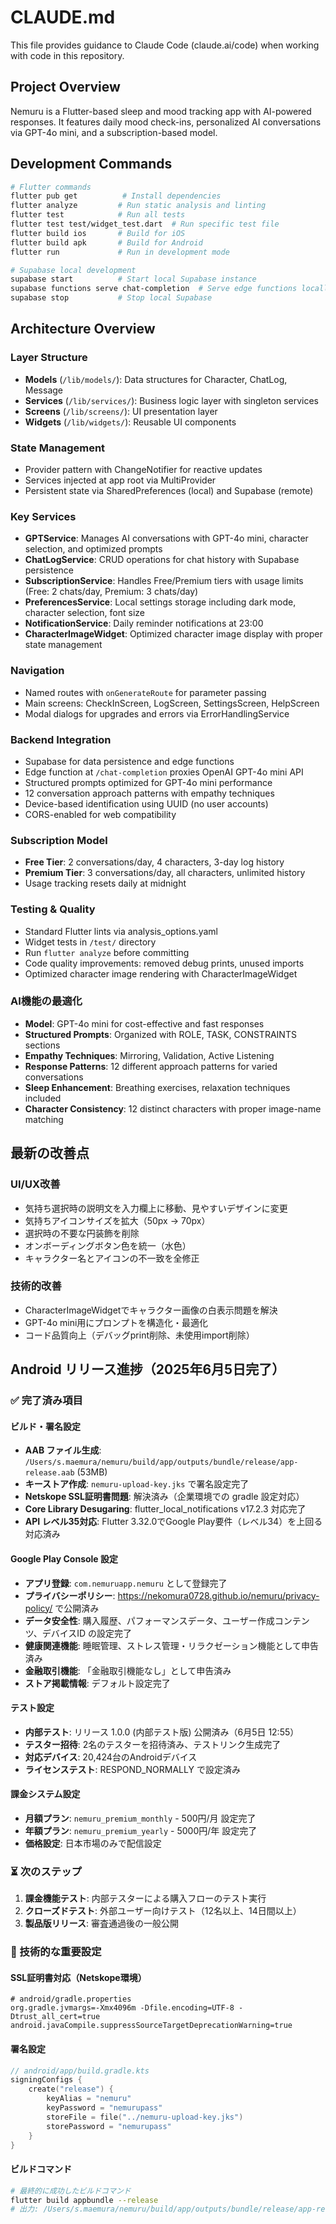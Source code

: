 # CLAUDE.md

This file provides guidance to Claude Code (claude.ai/code) when working with code in this repository.

## Project Overview

Nemuru is a Flutter-based sleep and mood tracking app with AI-powered responses. It features daily mood check-ins, personalized AI conversations via GPT-4o mini, and a subscription-based model.

## Development Commands

```bash
# Flutter commands
flutter pub get          # Install dependencies
flutter analyze         # Run static analysis and linting
flutter test            # Run all tests
flutter test test/widget_test.dart  # Run specific test file
flutter build ios       # Build for iOS
flutter build apk       # Build for Android
flutter run             # Run in development mode

# Supabase local development
supabase start          # Start local Supabase instance
supabase functions serve chat-completion  # Serve edge functions locally
supabase stop           # Stop local Supabase
```

## Architecture Overview

### Layer Structure
- **Models** (`/lib/models/`): Data structures for Character, ChatLog, Message
- **Services** (`/lib/services/`): Business logic layer with singleton services
- **Screens** (`/lib/screens/`): UI presentation layer
- **Widgets** (`/lib/widgets/`): Reusable UI components

### State Management
- Provider pattern with ChangeNotifier for reactive updates
- Services injected at app root via MultiProvider
- Persistent state via SharedPreferences (local) and Supabase (remote)

### Key Services
- **GPTService**: Manages AI conversations with GPT-4o mini, character selection, and optimized prompts
- **ChatLogService**: CRUD operations for chat history with Supabase persistence
- **SubscriptionService**: Handles Free/Premium tiers with usage limits (Free: 2 chats/day, Premium: 3 chats/day)
- **PreferencesService**: Local settings storage including dark mode, character selection, font size
- **NotificationService**: Daily reminder notifications at 23:00
- **CharacterImageWidget**: Optimized character image display with proper state management

### Navigation
- Named routes with `onGenerateRoute` for parameter passing
- Main screens: CheckInScreen, LogScreen, SettingsScreen, HelpScreen
- Modal dialogs for upgrades and errors via ErrorHandlingService

### Backend Integration
- Supabase for data persistence and edge functions
- Edge function at `/chat-completion` proxies OpenAI GPT-4o mini API
- Structured prompts optimized for GPT-4o mini performance
- 12 conversation approach patterns with empathy techniques
- Device-based identification using UUID (no user accounts)
- CORS-enabled for web compatibility

### Subscription Model
- **Free Tier**: 2 conversations/day, 4 characters, 3-day log history
- **Premium Tier**: 3 conversations/day, all characters, unlimited history
- Usage tracking resets daily at midnight

### Testing & Quality
- Standard Flutter lints via analysis_options.yaml
- Widget tests in `/test/` directory
- Run `flutter analyze` before committing
- Code quality improvements: removed debug prints, unused imports
- Optimized character image rendering with CharacterImageWidget

### AI機能の最適化
- **Model**: GPT-4o mini for cost-effective and fast responses
- **Structured Prompts**: Organized with ROLE, TASK, CONSTRAINTS sections
- **Empathy Techniques**: Mirroring, Validation, Active Listening
- **Response Patterns**: 12 different approach patterns for varied conversations
- **Sleep Enhancement**: Breathing exercises, relaxation techniques included
- **Character Consistency**: 12 distinct characters with proper image-name matching

## 最新の改善点

### UI/UX改善
- 気持ち選択時の説明文を入力欄上に移動、見やすいデザインに変更
- 気持ちアイコンサイズを拡大（50px → 70px）
- 選択時の不要な円装飾を削除
- オンボーディングボタン色を統一（水色）
- キャラクター名とアイコンの不一致を全修正

### 技術的改善
- CharacterImageWidgetでキャラクター画像の白表示問題を解決
- GPT-4o mini用にプロンプトを構造化・最適化
- コード品質向上（デバッグprint削除、未使用import削除）

## Android リリース進捗（2025年6月5日完了）

### ✅ 完了済み項目

#### ビルド・署名設定
- **AAB ファイル生成**: `/Users/s.maemura/nemuru/build/app/outputs/bundle/release/app-release.aab` (53MB)
- **キーストア作成**: `nemuru-upload-key.jks` で署名設定完了
- **Netskope SSL証明書問題**: 解決済み（企業環境での gradle 設定対応）
- **Core Library Desugaring**: flutter_local_notifications v17.2.3 対応完了
- **API レベル35対応**: Flutter 3.32.0でGoogle Play要件（レベル34）を上回る対応済み

#### Google Play Console 設定
- **アプリ登録**: `com.nemuruapp.nemuru` として登録完了
- **プライバシーポリシー**: https://nekomura0728.github.io/nemuru/privacy-policy/ で公開済み
- **データ安全性**: 購入履歴、パフォーマンスデータ、ユーザー作成コンテンツ、デバイスID の設定完了
- **健康関連機能**: 睡眠管理、ストレス管理・リラクゼーション機能として申告済み
- **金融取引機能**: 「金融取引機能なし」として申告済み
- **ストア掲載情報**: デフォルト設定完了

#### テスト設定
- **内部テスト**: リリース 1.0.0 (内部テスト版) 公開済み（6月5日 12:55）
- **テスター招待**: 2名のテスターを招待済み、テストリンク生成完了
- **対応デバイス**: 20,424台のAndroidデバイス
- **ライセンステスト**: RESPOND_NORMALLY で設定済み

#### 課金システム設定
- **月額プラン**: `nemuru_premium_monthly` - 500円/月 設定完了
- **年額プラン**: `nemuru_premium_yearly` - 5000円/年 設定完了
- **価格設定**: 日本市場のみで配信設定

### ⏳ 次のステップ
1. **課金機能テスト**: 内部テスターによる購入フローのテスト実行
2. **クローズドテスト**: 外部ユーザー向けテスト（12名以上、14日間以上）
3. **製品版リリース**: 審査通過後の一般公開

### 🔧 技術的な重要設定

#### SSL証明書対応（Netskope環境）
```properties
# android/gradle.properties
org.gradle.jvmargs=-Xmx4096m -Dfile.encoding=UTF-8 -Dtrust_all_cert=true
android.javaCompile.suppressSourceTargetDeprecationWarning=true
```

#### 署名設定
```kotlin
// android/app/build.gradle.kts
signingConfigs {
    create("release") {
        keyAlias = "nemuru"
        keyPassword = "nemurupass"
        storeFile = file("../nemuru-upload-key.jks")
        storePassword = "nemurupass"
    }
}
```

#### ビルドコマンド
```bash
# 最終的に成功したビルドコマンド
flutter build appbundle --release
# 出力: /Users/s.maemura/nemuru/build/app/outputs/bundle/release/app-release.aab
```
